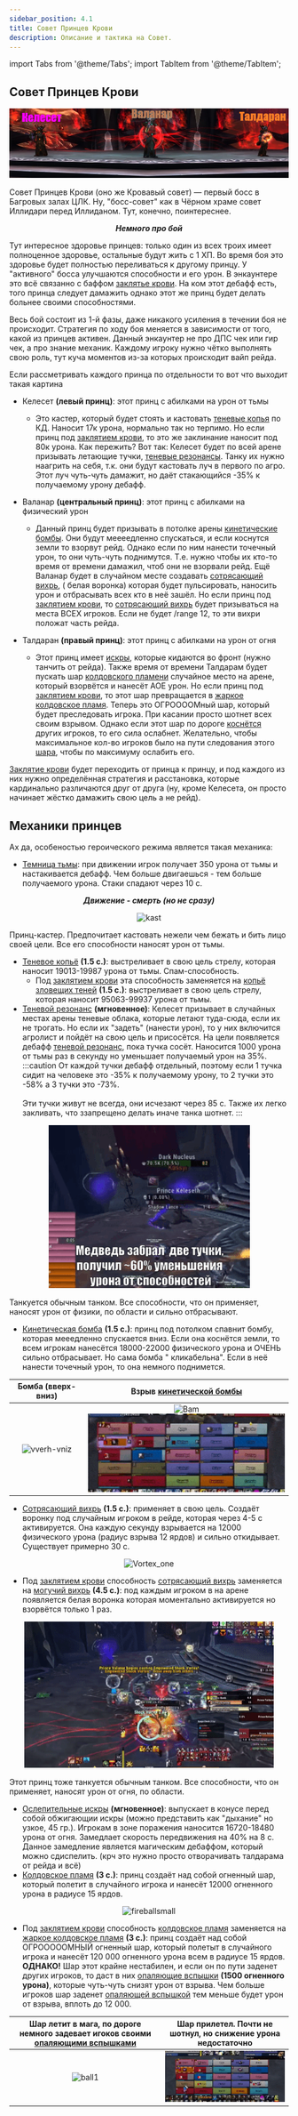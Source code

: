 ```yaml
---
sidebar_position: 4.1
title: Совет Принцев Крови
description: Описание и тактика на Совет.
---
```


import Tabs from '@theme/Tabs';
import TabItem from '@theme/TabItem';

## Совет Принцев Крови

<center>

![Tri_brata_acrobata](/img/icc/Blood_Princes_Council/Blood_Princes.png)
</center>

Совет Принцев Крови (оно же Кровавый совет) — первый босс в Багровых залах ЦЛК. Ну, "босс-совет" как в Чёрном храме
совет Иллидари перед Иллиданом. Тут, конечно, поинтереснее.

<center><i><b>Немного про бой</b></i></center>

Тут интересное здоровье принцев: только один из всех троих имеет полноценное здоровье, остальные будут жить с 1 ХП. Во
время
боя это здоровье будет полностью переливаться к другому принцу. У "активного" босса улучшаются способности и его урон.
В энкаунтере это всё связанно с баффом [заклятье крови](https://www.wowhead.com/wotlk/ru/spell=70981). На ком этот
дебафф есть, того
принца следует дамажить однако этот же принц будет делать больнее своими способностями.

Весь бой состоит из 1-й фазы, даже никакого усиления в течении боя не происходит. Стратегия по ходу боя меняется в
зависимости от того,
какой из принцев активен. Данный энкаунтер не про ДПС чек или гир чек, а про знание механик. Каждому игроку нужно чётко
выполнять свою роль, тут куча моментов из-за
которых происходит вайп рейда.

Если рассметривать каждого принца по отдельности то вот что выходит такая картина

- <span className="dmg-shadow">Келесет</span> <b>(левый принц)</b>: этот принц с абилками
  на <span className="dmg-shadow">урон от тьмы</span>

    - Это кастер, который будет стоять и кастовать [теневые копья](https://www.wowhead.com/wotlk/ru/spell=71405) по КД.
      Наносит 17к урона, нормально так но терпимо. Но если принц
      под [заклятием крови](https://www.wowhead.com/wotlk/ru/spell=70982), то это же заклинание наносит под 80к урона.
      Как пережить? Вот так: Келесет будет по всей арене призывать летающие
      тучки, [теневые резонансы](https://www.wowhead.com/wotlk/ru/spell=71943). Танку их нужно наагрить на себя, т.к.
      они будут кастовать луч в первого по агро. Этот луч чуть-чуть дамажит, но даёт стакающийся -35% к получаемому
      урону дебафф.

- <span className="dmg-phis">Валанар</span> <b>(центральный принц)</b>: этот принц с абилками
  на <span className="dmg-phis">физический урон</span>

    - Данный принц будет призывать в потолке арены [кинетические бомбы](https://www.wowhead.com/wotlk/ru/spell=72053).
      Они будут меееедленно спускаться, и если коснутся земли то взорвут рейд. Однако если по ним нанести точечный урон,
      то они чуть-чуть поднимутся. Т.е. нужно чтобы их кто-то время от времени дамажил, чтоб они не взорвали рейд. Ещё
      Валанар будет в случайном месте создавать [сотрясающий вихрь](https://www.wowhead.com/wotlk/ru/spell=72037), (
      белая воронка)
      которая будет пульсировать, наносить урон и отбрасывать всех кто в неё зашёл. Но если принц
      под [заклятием крови](https://www.wowhead.com/wotlk/ru/spell=70982),
      то [сотрясающий вихрь](https://www.wowhead.com/wotlk/ru/spell=72037) будет призываться на места ВСЕХ игроков. Если
      не будет /range 12, то эти вихри положат часть рейда.

- <span className="dmg-fire">Талдаран</span> <b>(правый принц)</b>: этот принц с абилками на <span className="dmg-fire">
  урон от огня</span>

    - Этот принц имеет [искры](https://www.wowhead.com/wotlk/ru/spell=71807), которые кидаются во фронт (нужно танчить
      от рейда). Также время от времени Талдарам будет пускать
      шар [колдовского пламени](https://www.wowhead.com/wotlk/ru/spell=71718) случайное место на арене, который
      взорвётся и нанесёт АОЕ урон. Но если принц под [заклятием крови](https://www.wowhead.com/wotlk/ru/spell=70982),
      то этот шар превращается в [жаркое колдовское пламя](https://www.wowhead.com/wotlk/ru/spell=72040). Теперь это
      ОГРООООМный шар, который будет преследовать игрока. При касании просто шотнет всех своим взрывом. Однако если этот
      шар по
      дороге [коснётся](https://www.wowhead.com/wotlk/ru/spell=71708) других игроков, то его сила ослабнет. Желательно,
      чтобы максимальное кол-во игроков было на пути следования
      этого [шара](https://www.wowhead.com/wotlk/ru/spell=72040), чтобы по максимуму ослабить его.

[Заклятие крови](https://www.wowhead.com/wotlk/ru/spell=70982) будет переходить от принца к принцу, и под каждого из них
нужно определённая стратегия и расстановка, которые кардинально различаются друг от друга (ну,
кроме <span className="dmg-shadow">Келесета</span>, он просто начинает жёстко дамажить свою цель а не рейд).

## Механики принцев

Ах да, особеностью героического режима является такая механика:

 - [Темница тьмы](https://www.wowhead.com/wotlk/ru/spell=72999): при движении игрок получает 350 урона от <span className="dmg-shadow">тьмы</span> и настакивается дебафф. Чем больше двигаешься - тем больше получаемого урона. Стаки спадают через 10 с.

<center>

<b><i>Движение - смерть (но не сразу)</i></b>

![kast](/img/icc/Blood_Princes_Council/BPC_stacks.gif)
</center>

<Tabs>
<TabItem value="Keleset" label="Келесет" attributes={{className: styles.dmg-shadow2}} >

Принц-кастер. Предпочитает кастовать нежели чем бежать и бить лицо своей цели. Все его способности
наносят урон от <span className="dmg-shadow">тьмы</span>.

- [Теневое копьё](https://www.wowhead.com/wotlk/ru/spell=71405) **(1.5 с.)**: выстреливает в свою цель стрелу, которая
  наносит 19013-19987 урона от <span className="dmg-shadow">тьмы</span>. Спам-способность.
    - Под [заклятием крови](https://www.wowhead.com/wotlk/ru/spell=70982) эта способность заменяется
      на [копьё зловещих теней](https://www.wowhead.com/wotlk/ru/spell=71815) **(1.5 с.)**: выстреливает в свою цель
      стрелу, которая наносит 95063-99937 урона от <span className="dmg-shadow">тьмы</span>.
- [Теневой резонанс](https://www.wowhead.com/wotlk/ru/spell=71943) **(мгновенное)**: Келесет призывает в случайных
  местах арены теневые облака, которые летают туда-сюда, если их не трогать. Но если их "задеть" (нанести урон), то
  у них включится агролист и пойдёт на свою цель и присосётся. На цели появляется
  дебафф [теневой резонанс](https://www.wowhead.com/wotlk/ru/spell=71822), пока тучка сосёт. Наносится 1000 урона
  от <span className="dmg-shadow">тьмы</span> раз в секунду но уменьшает получаемый урон на 35%.<br/>
  :::caution
  От каждой тучки дебафф отдельный, поэтому если 1 тучка сидит на человеке это -35% к получаемому урону, то 2 тучки это
  -58% а 3 тучки это -73%. <br/><br/> Эти тучки живут не всегда, они исчезают через 85 с. Также их легко закливать, что
  ззапрещено делать иначе танка шотнет.
  :::

<center>

![Tuchi](/img/icc/Blood_Princes_Council/BPC_tuchi.gif)
</center>

</TabItem>
<TabItem value="Valanar" label="Валанар">

Танкуется обычным танком. Все способности, что он применяет, наносят урон от <span className="dmg-phis">физики</span>,
по области
и сильно отбрасывают.

- [Кинетическая бомба](https://www.wowhead.com/wotlk/ru/spell=72053) **(1.5 с.)**: принц под потолком спавнит бомбу,
  которая мееедленно спускается вниз. Если она коснётся земли, то всем игрокам нанесётся
  18000-22000 <span className="dmg-phis">физического</span> урона и ОЧЕНЬ сильно отбрасывает. Но сама бомба "
  кликабельна".
  Если в неё нанести точечный урон, то она немного поднимется.

|                        Бомба (вверх-вниз)                        |                          Взрыв [кинетической бомбы](https://www.wowhead.com/wotlk/ru/spell=72053)                           |
|:----------------------------------------------------------------:|:---------------------------------------------------------------------------------------------------------------------------:|
| ![vverh-vniz](/img/icc/Blood_Princes_Council/BPC_orangebomb.gif) | ![Bam](/img/icc/Blood_Princes_Council/BPC_kinetic_Bam1.gif)     ![Bam](/img/icc/Blood_Princes_Council/BPC_kinetic_Bam2.gif) |

- [Сотрясающий вихрь](https://www.wowhead.com/wotlk/ru/spell=72037) **(1.5 с.)**: применяет в свою цель. Создаёт
  воронку под случайным игроком в рейде, которая через 4-5 с активируется. Она каждую секунду взрывается на
  12000 <span className="dmg-phis">физического</span> урона  (радиус взрыва 12
  ярдов) и сильно откидывает. Существует примерно 30 с.

<center>

![Vortex_one](/img/icc/Blood_Princes_Council/BPC_vortex_one.gif)
</center>

- Под [заклятием крови](https://www.wowhead.com/wotlk/ru/spell=70952)
  способность [сотрясающий вихрь](https://www.wowhead.com/wotlk/ru/spell=72037) заменяется
  на [могучий вихрь](https://www.wowhead.com/wotlk/ru/spell=72039) **(4.5 c.)**: под каждым игроком
  в на арене появляется белая воронка которая моментально активируется но взорвётся только 1 раз.

<center>

![Vortex_fail](/img/icc/Blood_Princes_Council/BPC_vortex_fail.gif)
</center>

</TabItem>
<TabItem value="Taldaram" label="Талдаран">

Этот принц тоже танкуется обычным танком. Все способности, что он применяет, наносят урон от <span className="dmg-fire">
огня</span>, по области.

- [Ослепительные искры](https://www.wowhead.com/wotlk/ru/spell=71807) **(мгновенное)**: выпускает в конусе перед собой
  обжигающии искры (можно представить как "дыхание" но узкое, 45 гр.). Игрокам в зоне поражения наносится 16720-18480
  урона от <span className="dmg-fire">огня</span>. Замедлает скорость передвижения на 40% на 8 с. Данное замедление
  является <span className="debuf-magic">магическим</span> дебаффом, который можно сдиспелить. (крч это нужно просто
  отворачивать талдарама от рейда и всё)
- [Колдовское пламя](https://www.wowhead.com/wotlk/ru/spell=71718) **(3 с.)**: принц создаёт над собой огненный шар,
  который полетит в случайного игрока и нанесёт 12000 <span className="dmg-fire">
  огненного</span> урона в радиусе 15 ярдов.

<center>

![fireballsmall](/img/icc/Blood_Princes_Council/BPC_SMALLfireball.gif)
</center>

- Под [заклятием крови](https://www.wowhead.com/wotlk/ru/spell=70982)
  способность [колдовское пламя](https://www.wowhead.com/wotlk/ru/spell=71718) заменяется
  на [жаркое колдовское пламя](https://www.wowhead.com/wotlk/ru/spell=72040) **(3 с.)**: принц создаёт над собой
  ОГРОООООМНЫЙ огненный шар, который полетыт в случайного игрока и нанесёт 120 000 <span className="dmg-fire">
  огненного</span> урона всем в радиусе 15 ярдов. **ОДНАКО!** Шар этот крайне нестабилен, и если он по пути заденет
  других игроков, то даст в них [опаляющие вспышки](https://www.wowhead.com/wotlk/ru/spell=71708) **(1500 <span className="dmg-fire">огненного</span> урона)**, которые чуть-чуть
  снизят урон от взрыва. Чем больше игроков шар
  заденет [опаляющей вспышкой](https://www.wowhead.com/wotlk/ru/spell=71708) тем меньше будет урон от взрыва, вплоть до
  12 000.

| Шар летит в мага, по дороге немного задевает игоков своими  [опаляющими вспышками](https://www.wowhead.com/wotlk/ru/spell=71708) | Шар прилетел. Почти не шотнул, но снижение урона недостаточно |
|:--------------------------------------------------------------------------------------------------------------------------------:|:-------------------------------------------------------------:|
|                                   ![ball1](/img/icc/Blood_Princes_Council/BPC_BIGfireball.gif)                                   | ![ball2](/img/icc/Blood_Princes_Council/BPC_BIGfireball2.gif) |

</TabItem>
</Tabs>